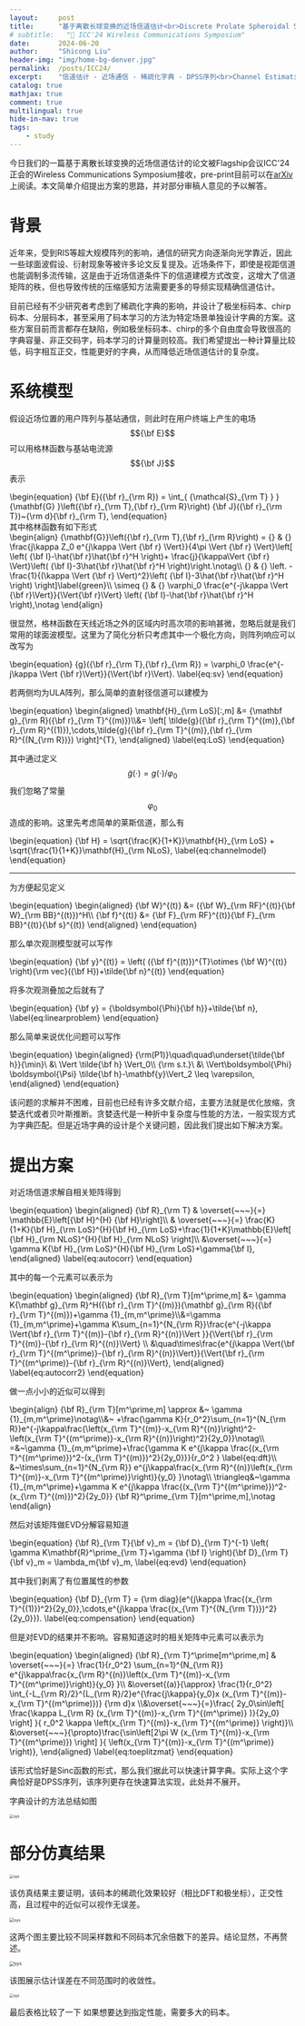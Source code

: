 ```yaml
---
layout:     post
title:      "基于离散长球变换的近场信道估计<br>Discrete Prolate Spheroidal Sequence for Near-field Channel Estimation"
# subtitle:   "📑 ICC'24 Wireless Communications Symposium"
date:       2024-06-20
author:     "Shicong Liu"
header-img: "img/home-bg-denver.jpg"
permalink:  /posts/ICC24/
excerpt:    "信道估计 - 近场通信 - 稀疏化字典 - DPSS序列<br>Channel Estimation - Near-field Communication - Sparse Dictionary - DPSS Sequence"
catalog: true
mathjax: true
comment: true
multilingual: true
hide-in-nav: true
tags:
    - study
---
```



今日我们的一篇基于离散长球变换的近场信道估计的论文被Flagship会议ICC'24正会的Wireless Communications Symposium接收，pre-print目前可以在[arXiv](https://arxiv.org/abs/2310.18180)上阅读。本文简单介绍提出方案的思路，并对部分审稿人意见的予以解答。

# 背景

近年来，受到RIS等超大规模阵列的影响，通信的研究方向逐渐向光学靠近，因此一些球面波假设、衍射现象等被许多论文反复提及。近场条件下，即使是视距信道也能调制多流传输，这是由于近场信道条件下的信道建模方式改变，这增大了信道矩阵的秩，但也导致传统的压缩感知方法需要更多的导频实现精确信道估计。

目前已经有不少研究者考虑到了稀疏化字典的影响，并设计了极坐标码本、chirp码本、分层码本，甚至采用了码本学习的方法为特定场景单独设计字典的方案。这些方案目前而言都存在缺陷，例如极坐标码本、chirp的多个自由度会导致很高的字典容量、非正交码字，码本学习的计算量则较高。我们希望提出一种计算量比较低，码字相互正交，性能更好的字典，从而降低近场信道估计的复杂度。



# 系统模型

假设近场位置的用户阵列与基站通信，则此时在用户终端上产生的电场 $${\bf E}$$可以用格林函数与基站电流源 $${\bf J}$$ 表示

<div>
\begin{equation}
{\bf E}({\bf r}_{\rm R}) = \int_{ {\mathcal{S}_{\rm T} } } {\mathbf{G} }\left({\bf r}_{\rm T},{\bf r}_{\rm R}\right) {\bf J}({\bf r}_{\rm T})~{\rm d}{\bf r}_{\rm T},
\end{equation}
</div>
其中格林函数有如下形式

<div>\begin{align}
	{\mathbf{G}}\left({\bf r}_{\rm T},{\bf r}_{\rm R}\right) = {} & {} \frac{j\kappa Z_0 e^{j\kappa \Vert {\bf r} \Vert}}{4\pi \Vert {\bf r} \Vert}\left[ \left( {\bf I}-\hat{\bf r}\hat{\bf r}^H \right)+ \frac{j}{\kappa\Vert {\bf r} \Vert}\left( {\bf I}-3\hat{\bf r}\hat{\bf r}^H \right)\right.\notag\\
	{} & {} \left. -\frac{1}{(\kappa \Vert {\bf r} \Vert)^2}\left( {\bf I}-3\hat{\bf r}\hat{\bf r}^H \right) \right]\label{green}\\
	\simeq {} & {} \varphi_0 \frac{e^{-j\kappa \Vert {\bf r}\Vert}}{\Vert{\bf r}\Vert} \left( {\bf I}-\hat{\bf r}\hat{\bf r}^H \right),\notag
\end{align}</div>

很显然，格林函数在天线近场之外的区域内时高次项的影响甚微，忽略后就是我们常用的球面波模型。这里为了简化分析只考虑其中一个极化方向，则阵列响应可以改写为

<div>
    \begin{equation}
	{g}({\bf r}_{\rm T},{\bf r}_{\rm R}) = \varphi_0 \frac{e^{-j\kappa \Vert {\bf r}\Vert}}{\Vert{\bf r}\Vert}.
	\label{eq:sv}
\end{equation}
</div>

若两侧均为ULA阵列，那么简单的直射径信道可以建模为

<div>
    \begin{equation}
	\begin{aligned}
		\mathbf{H}_{\rm LoS}[:,m] &= {\mathbf g}_{\rm R}({\bf r}_{\rm T}^{(m)})\\&= \left[ \tilde{g}({\bf r}_{\rm T}^{(m)},{\bf r}_{\rm R}^{(1)}),\cdots,\tilde{g}({\bf r}_{\rm T}^{(m)},{\bf r}_{\rm R}^{(N_{\rm R})}) \right]^{T},
	\end{aligned}
	\label{eq:LoS}
\end{equation}
</div>

其中通过定义$$\tilde{g}(\cdot) = g(\cdot)/\varphi_0$$我们忽略了常量$$\varphi_0$$造成的影响。这里先考虑简单的莱斯信道，那么有

<div>
    \begin{equation}
	{\bf H} = \sqrt{\frac{K}{1+K}}\mathbf{H}_{\rm LoS} + \sqrt{\frac{1}{1+K}}\mathbf{H}_{\rm NLoS},
	\label{eq:channelmodel}
\end{equation}
</div>

---

为方便起见定义

<div>
    \begin{equation}
    \begin{aligned}
    {\bf W}^{(t)} &= ({\bf W}_{\rm RF}^{(t)}{\bf W}_{\rm BB}^{(t)})^H\\
    {\bf f}^{(t)} &= {\bf F}_{\rm RF}^{(t)}{\bf F}_{\rm BB}^{(t)}{\bf s}^{(t)}
    \end{aligned}
    \end{equation}
</div>

那么单次观测模型就可以写作

<div>
    \begin{equation}
    {\bf y}^{(t)} = \left( ({\bf f}^{(t)})^{T}\otimes {\bf W}^{(t)} \right){\rm vec}({\bf H})+\tilde{\bf n}^{(t)}
    \end{equation}
</div>

将多次观测叠加之后就有了

<div>
    \begin{equation}
	{\bf y} = {\boldsymbol{\Phi}{\bf h}}+\tilde{\bf n},
	\label{eq:linearproblem}
\end{equation}
</div>

那么简单来说优化问题可以写作

<div>
    \begin{equation}
	\begin{aligned}
		{\rm(P1)}\quad\quad\underset{\tilde{\bf h}}{\min}\ &\ \Vert \tilde{\bf h} \Vert_0\\
		{\rm s.t.}\ &\ \Vert\boldsymbol{\Phi} \boldsymbol{\Psi} \tilde{\bf h}-\mathbf{y}\Vert_2 \leq \varepsilon,
	\end{aligned}
\end{equation}
</div>

该问题的求解并不困难，目前也已经有许多文献介绍，主要方法就是优化放缩，贪婪迭代或者贝叶斯推断。贪婪迭代是一种折中复杂度与性能的方法，一般实现方式为字典匹配。但是近场字典的设计是个关键问题，因此我们提出如下解决方案。



# 提出方案

对近场信道求解自相关矩阵得到

<div>
    \begin{equation}
	\begin{aligned}
		{\bf R}_{\rm T} & \overset{~~~}{=} \mathbb{E}\left[{\bf H}^{H} {\bf H}\right]\\
		& \overset{~~~}{=} \frac{K}{1+K}{\bf H}_{\rm LoS}^{H}{\bf H}_{\rm LoS}+\frac{1}{1+K}\mathbb{E}\left[ {\bf H}_{\rm NLoS}^{H}{\bf H}_{\rm NLoS} \right]\\
		&\overset{~~~}{=} \gamma K{\bf H}_{\rm LoS}^{H}{\bf H}_{\rm LoS}+\gamma{\bf I},
	\end{aligned}
	\label{eq:autocorr}
\end{equation}
</div>

其中的每一个元素可以表示为

<div>
    \begin{equation}
	\begin{aligned}
		{\bf R}_{\rm T}[m^\prime,m] &= \gamma K{\mathbf g}_{\rm R}^H({\bf r}_{\rm T}^{(m)}){\mathbf g}_{\rm R}({\bf r}_{\rm T}^{(m)})+\gamma {1}_{m,m^\prime}\\&=\gamma {1}_{m,m^\prime}+\gamma K\sum_{n=1}^{N_{\rm R}}\frac{e^{-j\kappa \Vert{\bf r}_{\rm T}^{(m)}-{\bf r}_{\rm R}^{(n)}\Vert }}{\Vert{\bf r}_{\rm T}^{(m)}-{\bf r}_{\rm R}^{(n)}\Vert} \\
		&\quad\times\frac{e^{j\kappa \Vert{\bf r}_{\rm T}^{(m^\prime)}-{\bf r}_{\rm R}^{(n)}\Vert}}{\Vert{\bf r}_{\rm T}^{(m^\prime)}-{\bf r}_{\rm R}^{(n)}\Vert},
	\end{aligned}
	\label{eq:autocorr2}
\end{equation}
</div>

做一点小小的近似可以得到

<div>
    \begin{align}
	{\bf R}_{\rm T}[m^\prime,m] \approx &~ \gamma {1}_{m,m^\prime}\notag\\&~ +\frac{\gamma K}{r_0^2}\sum_{n=1}^{N_{\rm R}}e^{-j\kappa\frac{\left(x_{\rm T}^{(m)}-x_{\rm R}^{(n)}\right)^2-\left(x_{\rm T}^{(m^\prime)}-x_{\rm R}^{(n)}\right)^2}{2y_0}}\notag\\
	=&~\gamma {1}_{m,m^\prime}+\frac{\gamma K e^{j\kappa \frac{(x_{\rm T}^{(m^\prime)})^2-(x_{\rm T}^{(m)})^2}{2y_0}}}{r_0^2 } \label{eq:dft}\\
	&~\times\sum_{n=1}^{N_{\rm R}} e^{j\kappa\frac{x_{\rm R}^{(n)}\left(x_{\rm T}^{(m)}-x_{\rm T}^{(m^\prime)}\right)}{y_0} }\notag\\
	\triangleq&~\gamma {1}_{m,m^\prime}+\gamma K e^{j\kappa \frac{(x_{\rm T}^{(m^\prime)})^2-(x_{\rm T}^{(m)})^2}{2y_0}} {\bf R}^\prime_{\rm T}[m^\prime,m],\notag
\end{align}
</div>

然后对该矩阵做EVD分解容易知道

<div>
    \begin{equation}
	{\bf R}_{\rm T}{\bf v}_m = {\bf D}_{\rm T}^{-1} \left( \gamma K\mathbf{R}^\prime_{\rm T}+\gamma {\bf I} \right){\bf D}_{\rm T}{\bf v}_m = \lambda_m{\bf v}_m,
	\label{eq:evd}
\end{equation}
</div>

其中我们剥离了有位置属性的参数

<div>
    \begin{equation}
	{\bf D}_{\rm T} = {\rm diag}(e^{j\kappa \frac{(x_{\rm T}^{(1)})^2}{2y_0}},\cdots,e^{j\kappa \frac{(x_{\rm T}^{(N_{\rm T})})^2}{2y_0}}).
	\label{eq:compensation}
\end{equation}
</div>

但是对EVD的结果并不影响。容易知道这时的相关矩阵中元素可以表示为

<div>
    \begin{equation}
	\begin{aligned}
		{\bf R}_{\rm T}^\prime[m^\prime,m] & \overset{~~~}{=} \frac{1}{r_0^2} \sum_{n=1}^{N_{\rm R}} e^{j\kappa\frac{x_{\rm R}^{(n)}\left(x_{\rm T}^{(m)}-x_{\rm T}^{(m^\prime)}\right)}{y_0} }\\
		&\overset{(a)}{\approx} \frac{1}{r_0^2} \int_{-L_{\rm R}/2}^{L_{\rm R}/2}e^{\frac{j\kappa}{y_0}x (x_{\rm T}^{(m)}-x_{\rm T}^{(m^\prime)})} {\rm d}x \\&\overset{~~~}{=}\frac{ 2y_0\sin\left[ \frac{\kappa L_{\rm R} (x_{\rm T}^{(m)}-x_{\rm T}^{(m^\prime)} )}{2y_0} \right]  }{ r_0^2 \kappa \left(x_{\rm T}^{(m)}-x_{\rm T}^{(m^\prime)} \right)}\\ &\overset{~~~}{\propto}\frac{\sin\left[2\pi W (x_{\rm T}^{(m)}-x_{\rm T}^{(m^\prime)}) \right]  }{ \left(x_{\rm T}^{(m)}-x_{\rm T}^{(m^\prime)} \right)},
	\end{aligned}
	\label{eq:toeplitzmat}
\end{equation}
</div>

该形式恰好是Sinc函数的形式，那么我们据此可以快速计算字典。实际上这个字典恰好是DPSS序列，该序列更存在快速算法实现，此处并不展开。

字典设计的方法总结如图

<div>
<img src="/images/in-post/dpss/alg.png" alt="sys" style="zoom:45%;" class="center"/>
</div>





# 部分仿真结果

<div>
<img src="/images/in-post/dpss/sim1.png" alt="sys" style="zoom:45%;" class="center"/>
</div>

该仿真结果主要证明，该码本的稀疏化效果较好（相比DFT和极坐标），正交性高，且过程中的近似可以视作无误差。

<div>
<img src="/images/in-post/dpss/sim2.png" alt="sys" style="zoom:50%;" class="center"/>
</div>

这两个图主要比较不同采样数和不同码本冗余倍数下的差异。结论显然，不再赘述。

<div>
<img src="/images/in-post/dpss/sim3.png" alt="sys" style="zoom:55%;" class="center"/>
</div>

该图展示估计误差在不同范围时的收敛性。

<div>
<img src="/images/in-post/dpss/tab1.png" alt="sys" style="zoom:45%;" class="center"/>
</div>

最后表格比较了一下 如果想要达到指定性能，需要多大的码本。
